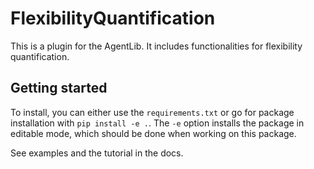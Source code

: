 # FlexibilityQuantification

This is a plugin for the AgentLib. It includes functionalities for flexibility quantification.

## Getting started
To install, you can either use the ``requirements.txt`` or go for package installation with ``pip install -e .``. 
The ``-e`` option installs the package in editable mode, which should be done when working on this package.

See examples and the tutorial in the docs.

